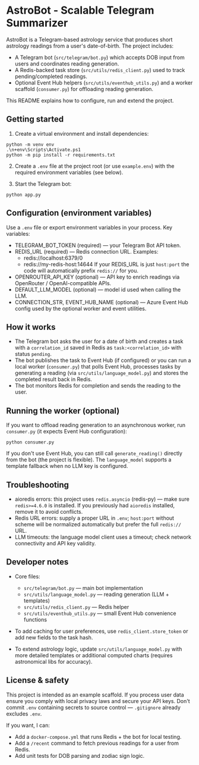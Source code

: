 # AstroBot - Scalable Telegram Summarizer
AstroBot is a Telegram-based astrology service that produces short
astrology readings from a user's date-of-birth. The project includes:

- A Telegram bot (`src/telegram/bot.py`) which accepts DOB input from users
	and coordinates reading generation.
- A Redis-backed task store (`src/utils/redis_client.py`) used to track
	pending/completed readings.
- Optional Event Hub helpers (`src/utils/eventhub_utils.py`) and a worker
	scaffold (`consumer.py`) for offloading reading generation.

This README explains how to configure, run and extend the project.

Getting started
---------------

1. Create a virtual environment and install dependencies:

```pwsh
python -m venv env
.\n+env\Scripts\Activate.ps1
python -m pip install -r requirements.txt
```

2. Create a `.env` file at the project root (or use `example.env`) with the
	 required environment variables (see below).

3. Start the Telegram bot:

```pwsh
python app.py
```

Configuration (environment variables)
-------------------------------------

Use a `.env` file or export environment variables in your process. Key
variables:

- TELEGRAM_BOT_TOKEN (required) — your Telegram Bot API token.
- REDIS_URL (required) — Redis connection URL. Examples:
	- redis://localhost:6379/0
	- redis://my-redis-host:14644
	If your REDIS_URL is just `host:port` the code will automatically prefix
	`redis://` for you.
- OPENROUTER_API_KEY (optional) — API key to enrich readings via OpenRouter
	/ OpenAI-compatible APIs.
- DEFAULT_LLM_MODEL (optional) — model id used when calling the LLM.
- CONNECTION_STR, EVENT_HUB_NAME (optional) — Azure Event Hub config used by
	the optional worker and event utilities.

How it works
------------

- The Telegram bot asks the user for a date of birth and creates a task with
	a `correlation_id` saved in Redis as `task:<correlation_id>` with status
	`pending`.
- The bot publishes the task to Event Hub (if configured) or you can run a
	local worker (`consumer.py`) that polls Event Hub, processes tasks by
	generating a reading (via `src/utils/language_model.py`) and stores the
	completed result back in Redis.
- The bot monitors Redis for completion and sends the reading to the user.

Running the worker (optional)
-----------------------------

If you want to offload reading generation to an asynchronous worker, run
`consumer.py` (it expects Event Hub configuration):

```pwsh
python consumer.py
```

If you don't use Event Hub, you can still call `generate_reading()` directly
from the bot (the project is flexible). The `language_model` supports a
template fallback when no LLM key is configured.

Troubleshooting
---------------

- aioredis errors: this project uses `redis.asyncio` (redis-py) — make sure
	`redis>=4.6.0` is installed. If you previously had `aioredis` installed,
	remove it to avoid conflicts.
- Redis URL errors: supply a proper URL in `.env`; `host:port` without
	scheme will be normalized automatically but prefer the full `redis://` URL.
- LLM timeouts: the language model client uses a timeout; check network
	connectivity and API key validity.

Developer notes
---------------

- Core files:
	- `src/telegram/bot.py` — main bot implementation
	- `src/utils/language_model.py` — reading generation (LLM + templates)
	- `src/utils/redis_client.py` — Redis helper
	- `src/utils/eventhub_utils.py` — small Event Hub convenience functions

- To add caching for user preferences, use `redis_client.store_token` or
	add new fields to the task hash.
- To extend astrology logic, update `src/utils/language_model.py` with more
	detailed templates or additional computed charts (requires astronomical
	libs for accuracy).

License & safety
----------------

This project is intended as an example scaffold. If you process user data
ensure you comply with local privacy laws and secure your API keys. Don't
commit `.env` containing secrets to source control — `.gitignore` already
excludes `.env`.

If you want, I can:
- Add a `docker-compose.yml` that runs Redis + the bot for local testing.
- Add a `/recent` command to fetch previous readings for a user from Redis.
- Add unit tests for DOB parsing and zodiac sign logic.

